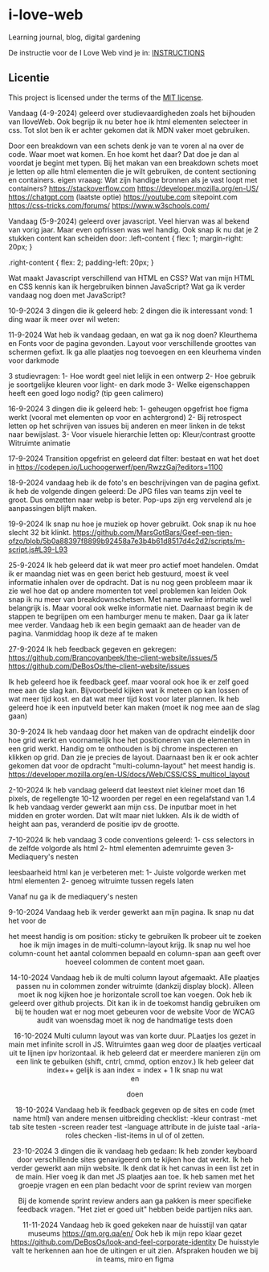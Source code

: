 # i-love-web

Learning journal, blog, digital gardening

De instructie voor de I Love Web vind je in: [INSTRUCTIONS](https://github.com/fdnd-task/i-love-web/blob/main/docs/INSTRUCTIONS.md)


## Licentie

This project is licensed under the terms of the [MIT license](./LICENSE).

Vandaag (4-9-2024) geleerd over studievaardigheden zoals het bijhouden van IloveWeb.
Ook begrijp ik nu beter hoe ik html elementen selecteer in css. Tot slot ben ik er achter gekomen dat ik MDN vaker moet gebruiken.

Door een breakdown van een schets denk je van te voren al na over de code. Waar moet wat komen. En hoe komt het daar? Dat doe je dan al voordat je begint met typen.
Bij het makan van een breakdown schets moet je letten op alle html elementen die je wilt gebruiken, de content sectioning en containers.
eigen vraaag: Wat zijn handige bronnen als je vast loopt met containers?
https://stackoverflow.com
https://developer.mozilla.org/en-US/
https://chatgpt.com (laatste optie)
https://youtube.com
sitepoint.com
https://css-tricks.com/forums/
https://www.w3schools.com/

Vandaag (5-9-2024) geleerd over javascript. Veel hiervan was al bekend van vorig jaar. Maar even opfrissen was wel handig.
Ook snap ik nu dat je 2 stukken content kan scheiden door:
.left-content {
    flex: 1;
    margin-right: 20px;
}

.right-content {
    flex: 2;
    padding-left: 20px;
}

Wat maakt Javascript verschillend van HTML en CSS?
Wat van mijn HTML en CSS kennis kan ik hergebruiken binnen JavaScript?
Wat ga ik verder vandaag nog doen met JavaScript?

10-9-2024
3 dingen die ik geleerd heb: 
2 dingen die ik interessant vond:
1 ding waar ik meer over wil weten:


11-9-2024
Wat heb ik vandaag gedaan, en wat ga ik nog doen?
Kleurthema en Fonts voor de pagina gevonden. Layout voor verschillende groottes van schermen gefixt. 
Ik ga alle plaatjes nog toevoegen en een kleurhema vinden voor darkmode

3 studievragen:
1- Hoe wordt geel niet lelijk in een ontwerp
2- Hoe gebruik je soortgelijke kleuren voor light- en dark mode
3- Welke eigenschappen heeft een goed logo nodig? (tip geen calimero)

16-9-2024
3 dingen die ik geleerd heb:
1- geheugen opgefrist hoe figma werkt (vooral met elementen op voor en achtergrond)
2- Bij retrospect letten op het schrijven van issues bij anderen en meer linken in de tekst naar bewijslast.
3- Voor visuele hierarchie letten op:
Kleur/contrast
grootte
Witruimte
animatie


17-9-2024
Transition opgefrist en geleerd dat 	filter: bestaat en wat het doet in 
https://codepen.io/Luchoogerwerf/pen/RwzzGaj?editors=1100

18-9-2024
vandaag heb ik de foto's en beschrijvingen van de pagina gefixt.
ik heb de volgende dingen geleerd:
De JPG files van teams zijn veel te groot. Dus omzetten naar webp is beter.
Pop-ups zijn erg vervelend als je aanpassingen blijft maken.

19-9-2024
Ik snap nu hoe je muziek op hover gebruikt. Ook snap ik nu hoe slecht 32 bit klinkt.
https://github.com/MarsGotBars/Geef-een-tien-ofzo/blob/5b0a88397f8899b92458a7e3b4b61d8517d4c2d2/scripts/m-script.js#L39-L93


25-9-2024
Ik heb geleerd dat ik wat meer pro actief moet handelen. Omdat ik er maandag niet was en geen berict heb gestuurd, moest ik veel informatie inhalen over de opdracht. 
Dat is nu nog geen probleem maar ik zie wel hoe dat op andere momenten tot veel problemen kan leiden
Ook snap ik nu meer van breakdownschetsen. Met name welke informatie wel belangrijk is. Maar vooral ook welke informatie niet.
Daarnaast begin ik de stappen te begrijpen om een hamburger menu te maken. Daar ga ik later mee verder.
Vandaag heb ik een begin gemaakt aan de header van de pagina. 
Vanmiddag hoop ik deze af te maken

27-9-2024
Ik heb feedback gegeven en gekregen: https://github.com/Brancovanbeek/the-client-website/issues/5 
https://github.com/DeBosOs/the-client-website/issues

Ik heb geleerd hoe ik feedback geef. maar vooral ook hoe ik er zelf goed mee aan de slag kan. Bijvoorbeeld kijken wat ik meteen op kan lossen of wat meer tijd kost. en dat wat meer tijd kost voor later plannen.
Ik heb geleerd hoe ik een inputveld beter kan maken (moet ik nog mee aan de slag gaan)

30-9-2024
Ik heb vandaag door het maken van de opdracht eindelijk door hoe grid werkt en voornamelijk hoe het positioneren van de elementen in een grid werkt. Handig om te onthouden is bij chrome inspecteren en klikken op grid. Dan zie je precies de layout.
Daarnaast ben ik er ook achter gekomen dat voor de opdracht "multi-column-layout" het meest handig is. https://developer.mozilla.org/en-US/docs/Web/CSS/CSS_multicol_layout

2-10-2024
Ik heb vandaag geleerd dat leestext niet kleiner moet dan 16 pixels, de regellengte 10-12 woorden per regel en een regelafstand van 1.4
Ik heb vandaag verder gewerkt aan mijn css. De inputbar moet in het midden en groter worden. Dat wilt maar niet lukken. Als ik de width of height aan pas, veranderd de positie ipv de grootte.

7-10-2024
Ik heb vandaag 3 code conventions geleerd:
1- css selectors in de zelfde volgorde als html
2- html elementen ademruimte geven
3- Mediaquery's nesten

leesbaarheid html kan je verbeteren met:
1- Juiste volgorde werken met html elementen
2- genoeg witruimte tussen regels laten

Vanaf nu ga ik de mediaquery's nesten

9-10-2024
Vandaag heb ik verder gewerkt aan mijn pagina. Ik snap nu dat het voor de <header> het meest handig is om position: sticky te gebruiken
Ik probeer uit te zoeken hoe ik mijn images in de multi-column-layout krijg. Ik snap nu wel hoe column-count het aantal colommen bepaald en column-span aan geeft over hoeveel colommen de content moet gaan.

14-10-2024
Vandaag heb ik de multi column layout afgemaakt. Alle plaatjes passen nu in colommen zonder witruimte (dankzij display block). Alleen moet ik nog kijken hoe je horizontale scroll toe kan voegen.
Ook heb ik geleerd over github projects. Dit kan ik in de toekomst handig gebruiken om bij te houden wat er nog moet gebeuren voor de website
Voor de WCAG audit van woensdag moet ik nog de handmatige tests doen 

16-10-2024
Multi culumn layout was van korte duur. PLaatjes los gezet in main met infinite scroll in JS. Witruimtes gaan weg door de plaatjes verticaal uit te lijnen ipv horizontaal.
ik heb geleerd dat er meerdere manieren zijn om een link te gebuiken (shift, cntrl, cmmd, option enzov.)
Ik heb geleer dat index++ gelijk is aan index = index + 1
Ik snap nu wat <legend> en <summary> doen

18-10-2024
Vandaag heb ik feedback gegeven op de sites en code (met name html) van andere mensen
uitbreiding checklist: 
-kleur contrast
-met tab site testen
-screen reader test
-language attribute in de juiste taal
-aria-roles checken
-list-items in ul of ol zetten.

23-10-2024
3 dingen die ik vandaag heb gedaan:
Ik heb zonder keyboard door verschillende sites genavigeerd om te kijken hoe dat werkt.
Ik heb verder gewerkt aan mijn website. Ik denk dat ik het canvas in een list zet in de main. Hier voeg ik dan met JS plaatjes aan toe.
Ik heb samen met het groepje vragen en een plan bedacht voor de sprint review van morgen

Bij de komende sprint review anders aan ga pakken is meer specifieke feedback vragen. "Het ziet er goed uit" hebben beide partijen niks aan.

11-11-2024
Vandaag heb ik goed gekeken naar de huisstijl van qatar museums https://qm.org.qa/en/
Ook heb ik mijn repo klaar gezet https://github.com/DeBosOs/look-and-feel-corporate-identity
De huisstyle valt te herkennen aan hoe de uitingen er uit zien. Afspraken houden we bij in teams, miro en figma

